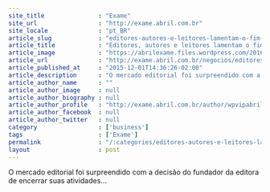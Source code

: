 ```yaml
---
site_title               : "Exame"
site_url                 : "http://exame.abril.com.br"
site_locale              : "pt_BR"
article_slug             : "editores-autores-e-leitores-lamentam-o-fim-da-cosac-naify"
article_title            : "Editores, autores e leitores lamentam o fim da Cosac Naify"
article_image            : "https://abrilexame.files.wordpress.com/2016/09/size_960_16_9_banner-da-editora-de-livros-cosac-naify.jpg?quality=70&strip=all&w=960"
article_url              : "http://exame.abril.com.br/negocios/editores-autores-e-leitores-lamentam-o-fim-da-cosac-naify/"
article_published_at     : "2015-12-01T14:36:26-02:00"
article_description      : "O mercado editorial foi surpreendido com a decisão do fundador da editora de encerrar suas atividades..."
article_author_name      : ""
article_author_image     : null
article_author_biography : null
article_author_profile   : "http://exame.abril.com.br/author/wpvipabril/"
article_author_facebook  : null
article_author_twitter   : null
category                 : ['business']
tags                     : ['Exame']
permalink                : "/:categories/editores-autores-e-leitores-lamentam-o-fim-da-cosac-naify/"
layout                   : post
---
```


O mercado editorial foi surpreendido com a decisão do fundador da editora de encerrar suas atividades...
